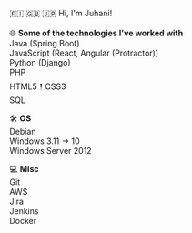 🇫🇮 🇬🇧 🇯🇵 
Hi, I'm Juhani!<br/>  <br/>
🌐 **Some of the technologies I've worked with** <br/>
Java (Spring Boot)<br/>
JavaScript (React, Angular (Protractor))<br/>
Python (Django)<br/>
PHP<br/>
HTML5 𒑰 CSS3<br/>
SQL<br/>


🛠 **OS**<br/>
Debian <br/>
Windows 3.11 -> 10<br/>
Windows Server 2012<br/>


💻 **Misc**<br/>
Git<br/>
AWS<br/>
Jira<br/>
Jenkins<br/>
Docker<br/>
